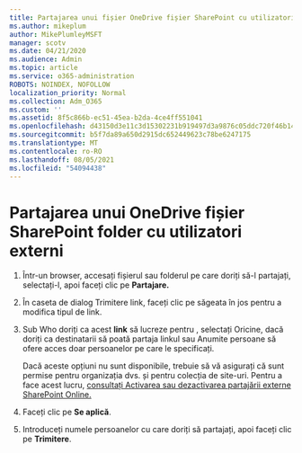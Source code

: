 ```yaml
---
title: Partajarea unui fișier OneDrive fișier SharePoint cu utilizatori externi
ms.author: mikeplum
author: MikePlumleyMSFT
manager: scotv
ms.date: 04/21/2020
ms.audience: Admin
ms.topic: article
ms.service: o365-administration
ROBOTS: NOINDEX, NOFOLLOW
localization_priority: Normal
ms.collection: Adm_O365
ms.custom: ''
ms.assetid: 8f5c866b-ec51-45ea-b2da-4ce4ff551041
ms.openlocfilehash: d43150d3e11c3d15302231b919497d3a9876c05ddc720f46b1428d1f6f09eeb3
ms.sourcegitcommit: b5f7da89a650d2915dc652449623c78be6247175
ms.translationtype: MT
ms.contentlocale: ro-RO
ms.lasthandoff: 08/05/2021
ms.locfileid: "54094438"
---
```

# <a name="share-a-onedrive-or-sharepoint-file-or-folder-with-external-users"></a>Partajarea unui OneDrive fișier SharePoint folder cu utilizatori externi

1. Într-un browser, accesați fișierul sau folderul pe care doriți să-l partajați, selectați-l, apoi faceți clic pe **Partajare.**
    
2. În caseta de dialog Trimitere link, faceți clic pe săgeata în jos pentru a modifica tipul de link.
    
3. Sub Who doriți ca acest **link** să lucreze  pentru , selectați Oricine, dacă doriți  ca destinatarii să poată partaja linkul sau Anumite persoane să ofere acces doar persoanelor pe care le specificați. 
    
    Dacă aceste opțiuni nu sunt disponibile, trebuie să vă asigurați că sunt permise pentru organizația dvs. și pentru colecția de site-uri. Pentru a face acest lucru, [consultați Activarea sau dezactivarea partajării externe SharePoint Online.](https://go.microsoft.com/fwlink/?linkid=866426)
    
4. Faceți clic pe **Se aplică**.
    
5. Introduceți numele persoanelor cu care doriți să partajați, apoi faceți clic pe **Trimitere**.
    

